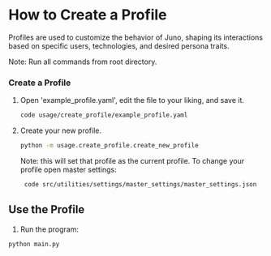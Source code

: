 # How to Create a Profile
Profiles are used to customize the behavior of Juno, shaping its interactions based on specific users, technologies, and desired persona traits.

Note: Run all commands from root directory.

### Create a Profile

1. Open 'example_profile.yaml', edit the file to your liking, and save it.
    ```Bash
    code usage/create_profile/example_profile.yaml
    ```

2. Create your new profile.
    ```Bash
    python -m usage.create_profile.create_new_profile
    ```

   Note: this will set that profile as the current profile. To change your profile open master settings:
   ```Bash
    code src/utilities/settings/master_settings/master_settings.json
    ```

## Use the Profile

1. Run the program:
```Bash
python main.py
```

